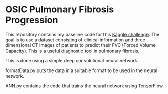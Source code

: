 # OSIC Pulmonary Fibrosis Progression

This repository contains my baseline code for this <a href="https://www.kaggle.com/c/osic-pulmonary-fibrosis-progression">Kaggle challenge</a>. The goal is to use a 
dataset consisting of clinical information and three dimensional CT images of patients to predict their FVC (Forced Volume Capacity). This is a useful diagnostic tool 
in pulmonary fibrosis.

This is done using a simple deep convolutional neural network.

formatData.py puts the data in a suitable format to be used in the neural network.

ANN.py contains the code that trains the neural network using TensorFlow

